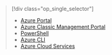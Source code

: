 > [!div class="op_single_selector"]
>- [Azure Portal](../articles/load-balancer/load-balancer-get-started-internet-portal.md)
>- [Azure Classic Management Portal](../articles/load-balancer/load-balancer-get-started-internet-classic-portal.md)
>- [PowerShell](../articles/load-balancer/load-balancer-get-started-internet-classic-ps.md)
>- [Azure CLI](../articles/load-balancer/load-balancer-get-started-internet-classic-cli.md)
>- [Azure Cloud Services](../articles/load-balancer/load-balancer-get-started-internet-classic-cloud.md)